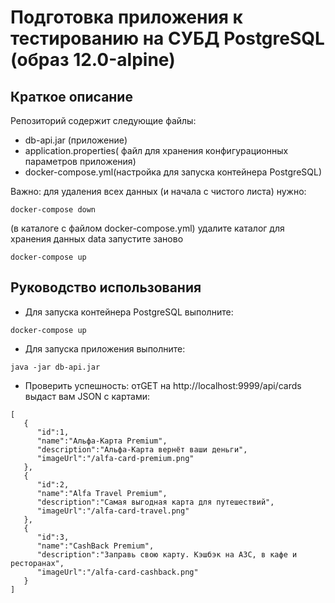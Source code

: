 # Подготовка приложения к тестированию на СУБД PostgreSQL (образ 12.0-alpine)
## Краткое описание
Репозиторий содержит следующие файлы:

* db-api.jar (приложение)
* application.properties( файл для хранения конфигурационных параметров приложения)
* docker-compose.yml(настройка для запуска контейнера PostgreSQL)


Важно: для удаления всех данных (и начала с чистого листа) нужно:

```
docker-compose down

```
 (в каталоге с файлом docker-compose.yml)
удалите каталог для хранения данных data
запустите заново 

```
docker-compose up 
```

## Руководство использования

* Для запуска контейнера PostgreSQL выполните:

```
docker-compose up
```
* Для запуска приложения выполните:

```
java -jar db-api.jar
```

* Проверить успешность:
отGET на http://localhost:9999/api/cards выдаст вам JSON с картами:

```
[ 
   { 
      "id":1,
      "name":"Альфа-Карта Premium",
      "description":"Альфа-Карта вернёт ваши деньги",
      "imageUrl":"/alfa-card-premium.png"
   },
   { 
      "id":2,
      "name":"Alfa Travel Premium",
      "description":"Самая выгодная карта для путешествий",
      "imageUrl":"/alfa-card-travel.png"
   },
   { 
      "id":3,
      "name":"CashBack Premium",
      "description":"Заправь свою карту. Кэшбэк на АЗС, в кафе и ресторанах",
      "imageUrl":"/alfa-card-cashback.png"
   }
]
```
